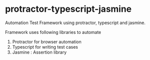 # protractor-typescript-jasmine
Automation Test Framework using protractor, typescript and jasmine. 

Framework uses following libraries to automate
1. Protractor for browser automation
2. Typescript for writing test cases
3. Jasmine : Assertion library
